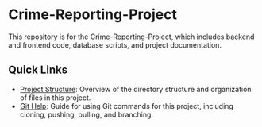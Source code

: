 # Crime-Reporting-Project

This repository is for the Crime-Reporting-Project, which includes backend and frontend code, database scripts, and project documentation.

## Quick Links

- [Project Structure](./docs/project-structure.md): Overview of the directory structure and organization of files in this project.
- [Git Help](./docs/git-help.md): Guide for using Git commands for this project, including cloning, pushing, pulling, and branching.

